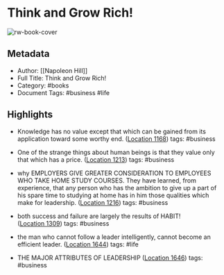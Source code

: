 # Think and Grow Rich!

![rw-book-cover](https://m.media-amazon.com/images/I/71JXMmqhO+L._SY160.jpg)

## Metadata
- Author: [[Napoleon Hill]]
- Full Title: Think and Grow Rich!
- Category: #books
- Document Tags: #business #life

## Highlights
- Knowledge has no value except that which can be gained from its application toward some worthy end. ([Location 1168](https://readwise.io/to_kindle?action=open&asin=B087CFW7Z9&location=1168)) tags: #business 

- One of the strange things about human beings is that they value only that which has a price. ([Location 1213](https://readwise.io/to_kindle?action=open&asin=B087CFW7Z9&location=1213)) tags: #business 

- why EMPLOYERS GIVE GREATER CONSIDERATION TO EMPLOYEES WHO TAKE HOME STUDY COURSES. They have learned, from experience, that any person who has the ambition to give up a part of his spare time to studying at home has in him those qualities which make for leadership. ([Location 1216](https://readwise.io/to_kindle?action=open&asin=B087CFW7Z9&location=1216)) tags: #business 

- both success and failure are largely the results of HABIT! ([Location 1309](https://readwise.io/to_kindle?action=open&asin=B087CFW7Z9&location=1309)) tags: #business 

- the man who cannot follow a leader intelligently, cannot become an efficient leader. ([Location 1644](https://readwise.io/to_kindle?action=open&asin=B087CFW7Z9&location=1644)) tags: #life 

- THE MAJOR ATTRIBUTES OF LEADERSHIP ([Location 1646](https://readwise.io/to_kindle?action=open&asin=B087CFW7Z9&location=1646)) tags: #business 

